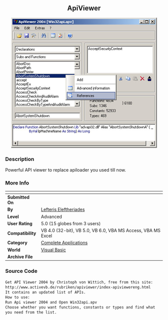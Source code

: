 ﻿<div align="center">

## ApiViewer

<img src="PIC200512292084892.jpg">
</div>

### Description

Powerful API viewer to replace apiloader you used till now.
 
### More Info
 


<span>             |<span>
---                |---
**Submitted On**   |
**By**             |[Lefteris Eleftheriades](https://github.com/Planet-Source-Code/PSCIndex/blob/master/ByAuthor/lefteris-eleftheriades.md)
**Level**          |Advanced
**User Rating**    |5.0 (15 globes from 3 users)
**Compatibility**  |VB 4\.0 \(32\-bit\), VB 5\.0, VB 6\.0, VBA MS Access, VBA MS Excel
**Category**       |[Complete Applications](https://github.com/Planet-Source-Code/PSCIndex/blob/master/ByCategory/complete-applications__1-27.md)
**World**          |[Visual Basic](https://github.com/Planet-Source-Code/PSCIndex/blob/master/ByWorld/visual-basic.md)
**Archive File**   |[](https://github.com/Planet-Source-Code/lefteris-eleftheriades-apiviewer__1-58435/archive/master.zip)





### Source Code

```
Get API Viewer 2004 by Christoph von Wittich, free from this site:
http://www.activevb.de/rubriken/apiviewer/index-apiviewereng.html
It contains an updated list of APIs.
How to use:
Run Api viewer 2004 and Open Win32api.apv
Choose whether you want functions, constants or types and find what you need from the list.
```

